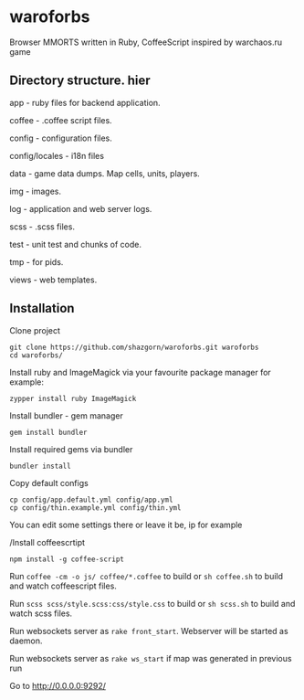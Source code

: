# waroforbs
Browser MMORTS written in Ruby, CoffeeScript inspired by warchaos.ru game

## Directory structure. hier

app - ruby files for backend application.

coffee - .coffee script files.

config - configuration files.

config/locales - i18n files

data - game data dumps. Map cells, units, players.

img - images.

log - application and web server logs.

scss - .scss files.

test - unit test and chunks of code.

tmp - for pids.

views - web templates.


## Installation


Clone project

```
git clone https://github.com/shazgorn/waroforbs.git waroforbs
cd waroforbs/
```

Install ruby and ImageMagick via your favourite package manager for example:

```
zypper install ruby ImageMagick
```

Install bundler - gem manager

```gem install bundler```

Install required gems via bundler

```
bundler install
```

Copy default configs

```
cp config/app.default.yml config/app.yml
cp config/thin.example.yml config/thin.yml
```
You can edit some settings there or leave it be, ip for example

/Install coffeescrtipt

```
npm install -g coffee-script
```

Run `coffee -cm -o js/ coffee/*.coffee` to build or `sh coffee.sh` to build and watch coffeescript files.

Run `scss scss/style.scss:css/style.css` to build or `sh scss.sh` to build and watch scss files.

Run websockets server as `rake front_start`. Webserver will be started as daemon.

Run websockets server as `rake ws_start` if map was generated in previous run

Go to http://0.0.0.0:9292/
